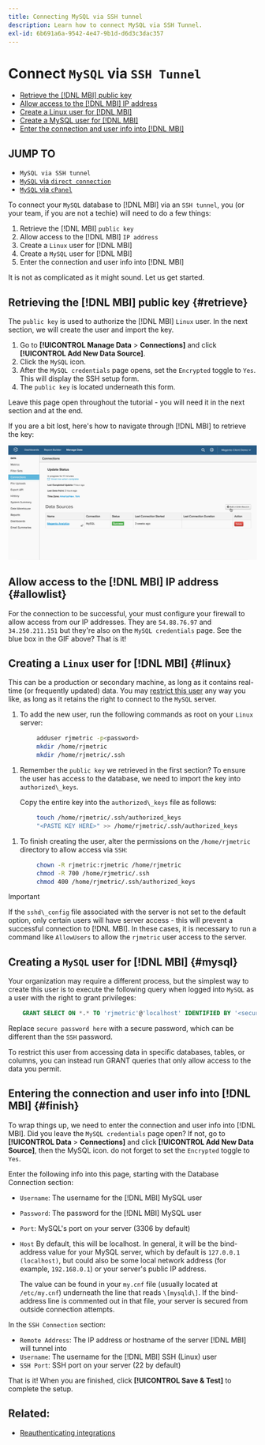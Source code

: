 ```yaml
---
title: Connecting MySQL via SSH tunnel
description: Learn how to connect MySQL via SSH Tunnel.
exl-id: 6b691a6a-9542-4e47-9b1d-d6d3c3dac357
---
```

# Connect `MySQL` via `SSH Tunnel`

* [Retrieve the [!DNL MBI] public key](#retrieve)
* [Allow access to the [!DNL MBI] IP address](#allowlist)
* [Create a Linux user for [!DNL MBI]](#linux)
* [Create a MySQL user for [!DNL MBI]](#mysql)
* [Enter the connection and user info into [!DNL MBI]](#finish)

## JUMP TO

* `MySQL via SSH tunnel`
* [`MySQL` via `direct connection`](../integrations/mysql-via-a-direct-connection.md)
* [`MySQL` via `cPanel`](../integrations/mysql-via-cpanel.md)

To connect your `MySQL` database to [!DNL MBI] via an `SSH tunnel`, you (or your team, if you are not a techie) will need to do a few things:

1. Retrieve the [!DNL MBI] `public key`
1. Allow access to the [!DNL MBI] `IP address`
1. Create a `Linux` user for [!DNL MBI]
1. Create a `MySQL` user for [!DNL MBI]
1. Enter the connection and user info into [!DNL MBI]

It is not as complicated as it might sound. Let us get started.

## Retrieving the [!DNL MBI] public key {#retrieve}

The `public key` is used to authorize the [!DNL MBI] `Linux` user. In the next section, we will create the user and import the key.

1. Go to **[!UICONTROL Manage Data** > **Connections]** and click **[!UICONTROL Add New Data Source]**.
1. Click the `MySQL` icon.
1. After the `MySQL credentials` page opens, set the `Encrypted` toggle to `Yes`. This will display the SSH setup form.
1. The `public key` is located underneath this form.

Leave this page open throughout the tutorial - you will need it in the next section and at the end.

If you are a bit lost, here's how to navigate through [!DNL MBI] to retrieve the key:

![](../../../assets/MySQL_SSH.gif)<!--{: width="770"}-->

## Allow access to the [!DNL MBI] IP address {#allowlist}

For the connection to be successful, your must configure your firewall to allow access from our IP addresses. They are `54.88.76.97` and `34.250.211.151` but they're also on the `MySQL credentials` page. See the blue box in the GIF above? That is it!

## Creating a `Linux` user for [!DNL MBI] {#linux}

This can be a production or secondary machine, as long as it contains real-time (or frequently updated) data. You may [restrict this user](../../../administrator/account-management/restrict-db-access.md) any way you like, as long as it retains the right to connect to the `MySQL` server.

1. To add the new user, run the following commands as root on your `Linux` server:

```bash
        adduser rjmetric -p<password>
        mkdir /home/rjmetric
        mkdir /home/rjmetric/.ssh
```

1. Remember the `public key` we retrieved in the first section? To ensure the user has access to the database, we need to import the key into `authorized\_keys`.

     Copy the entire key into the `authorized\_keys` file as follows:

```bash
        touch /home/rjmetric/.ssh/authorized_keys
        "<PASTE KEY HERE>" >> /home/rjmetric/.ssh/authorized_keys
```

1. To finish creating the user, alter the permissions on the `/home/rjmetric` directory to allow access via `SSH`:

```bash
        chown -R rjmetric:rjmetric /home/rjmetric
        chmod -R 700 /home/rjmetric/.ssh
        chmod 400 /home/rjmetric/.ssh/authorized_keys
```

>[!IMPORTANT]
>
>If the `sshd\_config` file associated with the server is not set to the default option, only certain users will have server access - this will prevent a successful connection to [!DNL MBI]. In these cases, it is necessary to run a command like `AllowUsers` to allow the `rjmetric` user access to the server.

## Creating a `MySQL` user for [!DNL MBI] {#mysql}

Your organization may require a different process, but the simplest way to create this user is to execute the following query when logged into `MySQL` as a user with the right to grant privileges:

```sql
    GRANT SELECT ON *.* TO 'rjmetric'@'localhost' IDENTIFIED BY '<secure password here>';
```

Replace `secure password here` with a secure password, which can be different than the `SSH` password.

To restrict this user from accessing data in specific databases, tables, or columns, you can instead run GRANT queries that only allow access to the data you permit.

## Entering the connection and user info into [!DNL MBI] {#finish}

To wrap things up, we need to enter the connection and user info into [!DNL MBI]. Did you leave the `MySQL credentials` page open? If not, go to **[!UICONTROL Data** > **Connections]** and click **[!UICONTROL Add New Data Source]**, then the MySQL icon. do not forget to set the `Encrypted` toggle to `Yes`.

Enter the following info into this page, starting with the Database Connection section:

* `Username`: The username for the [!DNL MBI] MySQL user
* `Password`: The password for the [!DNL MBI] MySQL user
* `Port`: MySQL's port on your server (3306 by default)
* `Host` By default, this will be localhost. In general, it will be the bind-address value for your MySQL server, which by default is `127.0.0.1 (localhost)`, but could also be some local network address (for example, `192.168.0.1`) or your server's public IP address.

   The value can be found in your `my.cnf` file (usually located at `/etc/my.cnf`) underneath the line that reads `\[mysqld\]`. If the bind-address line is commented out in that file, your server is secured from outside connection attempts.

In the `SSH Connection` section:

* `Remote Address`: The IP address or hostname of the server [!DNL MBI] will tunnel into
* `Username`: The username for the [!DNL MBI] SSH (Linux) user
* `SSH Port`: SSH port on your server (22 by default)

That is it! When you are finished, click **[!UICONTROL Save & Test]** to complete the setup.

## Related:

* [Reauthenticating integrations](https://support.magento.com/hc/en-us/articles/360016733151)
